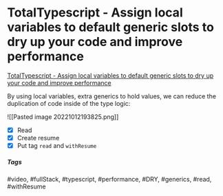 # TotalTypescript - Assign local variables to default generic slots to dry up your code and improve performance
[TotalTypescript - Assign local variables to default generic slots to dry up your code and improve performance](https://www.totaltypescript.com/tips/assign-local-variables-to-default-generic-slots-to-dry-up-your-code-and-improve-performance)

By using local variables, extra generics to hold values, we can reduce the duplication of code inside of the type logic:

![[Pasted image 20221012193825.png]]

- [x] Read
- [x] Create resume
- [x] Put tag `read` and `withResume`

##### Tags
#video, #fullStack, #typescript, #performance, #DRY, #generics, #read, #withResume 
